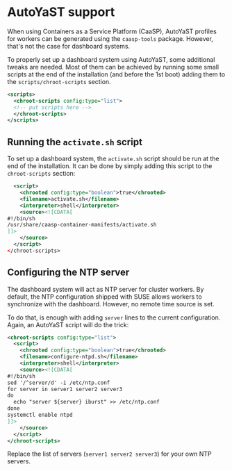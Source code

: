 # AutoYaST support

When using Containers as a Service Platform (CaaSP), AutoYaST profiles for
workers can be generated using the `caasp-tools` package. However, that's not
the case for dashboard systems.

To properly set up a dashboard system using AutoYaST, some additional tweaks are
needed. Most of them can be achieved by running some small scripts at the end of
the installation (and before the 1st boot) adding them to the
`scripts/chroot-scripts` section.

```xml
<scripts>
  <chroot-scripts config:type="list">
  <!-- put scripts here -->
  </chroot-scripts>
</scripts>
```

## Running the `activate.sh` script

To set up a dashboard system, the `activate.sh` script should be run at the end
of the installation. It can be done by simply adding this script to the
`chroot-scripts` section:

```xml
  <script>
    <chrooted config:type="boolean">true</chrooted>
    <filename>activate.sh</filename>
    <interpreter>shell</interpreter>
    <source><![CDATA[
#!/bin/sh
/usr/share/caasp-container-manifests/activate.sh
]]>
    </source>
  </script>
</chroot-scripts>
```

## Configuring the NTP server

The dashboard system will act as NTP server for cluster workers. By default, the
NTP configuration shipped with SUSE allows workers to synchronize with the
dashboard. However, no remote time source is set.

To do that, is enough with adding `server` lines to the current configuration.
Again, an AutoYaST script will do the trick:

```xml
<chroot-scripts config:type="list">
  <script>
    <chrooted config:type="boolean">true</chrooted>
    <filename>configure-ntpd.sh</filename>
    <interpreter>shell</interpreter>
    <source><![CDATA[
#!/bin/sh
sed '/^server/d' -i /etc/ntp.conf
for server in server1 server2 server3
do
  echo "server ${server} iburst" >> /etc/ntp.conf
done
systemctl enable ntpd
]]>
    </source>
  </script>
</chroot-scripts>
```

Replace the list of servers (`server1 server2 server3`) for your own NTP servers.
